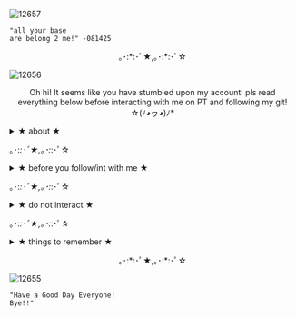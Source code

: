 ![12657](https://github.com/user-attachments/assets/df434e8f-1583-4769-a19e-e2865b5c2005)

```
"all your base
are belong 2 me!" -081425
```

<p align="center"> ｡･:*:･ﾟ★,｡･:*:･ﾟ☆
  
![12656](https://github.com/user-attachments/assets/278f3d69-b4ab-488a-a387-c4caf91be843)


<p align="center">Oh hi! It seems like you have stumbled upon my account! pls read everything below before interacting with me on PT and following my git! ☆(ﾉ◕ヮ◕)ﾉ*
  
<details>

<summary> ★ about ★ </summary>

![12602](https://github.com/user-attachments/assets/4f16b8cf-dc67-412a-958f-16e7024a1994)


☆ i usually go by the name, mari but you can also call me n7 if you want! you will usually see me on the forsaken area in my 007n7 skins with my close friends: [cas](https://github.com/rainbowmeds) , [zep](https://github.com/Zepphyrite) , and [shads](https://github.com/thefragilecultist) ✨

☆ my pronouns are she/her but i don't mind being called as they/them too (cause i usually use alot of male characters as my ponies in PT.) 

☆ i'm a filo so you'll see me speak in my native language sometimes. also i'm an infj

☆ i am an artist/writer who's over 18 as well and i usually draw original characters most entirely. also i'm a straight ally, i fully support lgbtq!!

☆ i heavily kin 007n7 from forsaken. i'm also a yumejoshi (non-sharing mostly) and i also love canon x oc.

☆ some of the fandoms i'm also in other than forsaken are marvel, twisted wonderland, block tales, attack on titan, epic the musical , stranger things , genshin and bbc sherlock.

☆ my username in roblox is [ShadowQueen2994](https://www.roblox.com/users/254544580/profile) feel free to add me if you want!

</details>

｡･:*:･ﾟ★,｡･:*:･ﾟ☆

<details>
  
<summary> ★ before you follow/int with me ★ </summary>

![12603](https://github.com/user-attachments/assets/e5d0be08-bdca-47dc-9973-1eb67e2218e3)

☆ i'm a semi-verbal/non-verbal so i'll barely talk unless you're one of my close friends cause i'm very introverted. although, feel free to whisper to me if you love one of my ponies! i will gladly appreciate it ^^

☆ i don't roleplay in PT unless it's with my close friends but usually it's only for fun.

☆ i don't mind if you guys do some c+h with me and please do c+h ships with me as well (especially 77noli and pizzaburger if i'm on my 007n7 skins.) non-007n7 ships are also allowed to c+h with me if i have a pony that you ship with a pony you have.

☆ i'm a very sensitive person so pls make sure to interact with extreme caution to me and i feel very uncomfortable if you're asking me some personal things especially if i don't know you that much pls do not do that!

</details>

｡･:*:･ﾟ★,｡･:*:･ﾟ☆

<details>
  
<summary> ★ do not interact ★ </summary>

![12604](https://github.com/user-attachments/assets/44647ccb-a902-40c7-8c17-8b7bc92baead)

☆ if you fit the basic dni criteria.

☆ if you are going to harass me or my friends for no damn reason.

☆ if you ship something that's problematic (especially c00lkidd and 007n7 from forsaken).

☆ if you hate oc x canon or even hate ocs in general, let people do what they want and love which makes them happy.

☆ if you disrespect my ships or you're just basically a weirdo.

</details>

｡･:*:･ﾟ★,｡･:*:･ﾟ☆

<details>
  
<summary> ★ things to remember ★ </summary>

![12605](https://github.com/user-attachments/assets/2436830e-6df8-4de4-8cbf-3ddf1837c079)


☆ please do not ever copy or steal my skins and style on PT! i made all the skins myself unless i say that it's a tut skin and pls do not take inspo without my permission but, if you are a close friend of mine, i wouldn't mind letting you take inspo of my skins/style unless you ask for some permission.

☆ if i have iwec/dniup on my name that means i'm in a bad mood or my anxiety is rising especially if there are bad things that happened irl. i'm usually afk at times.

☆ i usually don't roleplay so at times you'll see me having rpdni on my name mostly because i never roleplay at all

</details>

<p align="center"> ｡･:*:･ﾟ★,｡･:*:･ﾟ☆
  
![12655](https://github.com/user-attachments/assets/48827c86-c218-46d6-acfe-8c30ba7a9785)

```
"Have a Good Day Everyone!
Bye!!"
```
